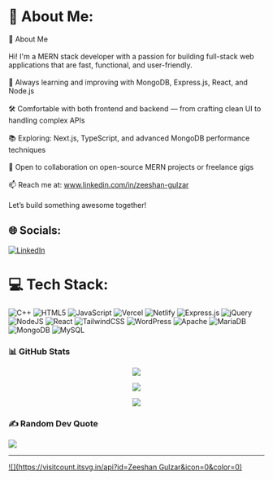 # 💫 About Me:
👋 About Me<br><br>Hi! I'm a MERN stack developer with a passion for building full-stack web applications that are fast, functional, and user-friendly.<br><br>🧠 Always learning and improving with MongoDB, Express.js, React, and Node.js<br><br>🛠️ Comfortable with both frontend and backend — from crafting clean UI to handling complex APIs<br><br>📚 Exploring: Next.js, TypeScript, and advanced MongoDB performance techniques<br><br>🤝 Open to collaboration on open-source MERN projects or freelance gigs<br><br>📫 Reach me at: www.linkedin.com/in/zeeshan-gulzar<br><br>Let’s build something awesome together!


## 🌐 Socials:
[![LinkedIn](https://img.shields.io/badge/LinkedIn-%230077B5.svg?logo=linkedin&logoColor=white)](https://linkedin.com/in/www.linkedin.com/in/zeeshan-gulzar) 

# 💻 Tech Stack:
![C++](https://img.shields.io/badge/c++-%2300599C.svg?style=plastic&logo=c%2B%2B&logoColor=white) ![HTML5](https://img.shields.io/badge/html5-%23E34F26.svg?style=plastic&logo=html5&logoColor=white) ![JavaScript](https://img.shields.io/badge/javascript-%23323330.svg?style=plastic&logo=javascript&logoColor=%23F7DF1E) ![Vercel](https://img.shields.io/badge/vercel-%23000000.svg?style=plastic&logo=vercel&logoColor=white) ![Netlify](https://img.shields.io/badge/netlify-%23000000.svg?style=plastic&logo=netlify&logoColor=#00C7B7) ![Express.js](https://img.shields.io/badge/express.js-%23404d59.svg?style=plastic&logo=express&logoColor=%2361DAFB) ![jQuery](https://img.shields.io/badge/jquery-%230769AD.svg?style=plastic&logo=jquery&logoColor=white) ![NodeJS](https://img.shields.io/badge/node.js-6DA55F?style=plastic&logo=node.js&logoColor=white) ![React](https://img.shields.io/badge/react-%2320232a.svg?style=plastic&logo=react&logoColor=%2361DAFB) ![TailwindCSS](https://img.shields.io/badge/tailwindcss-%2338B2AC.svg?style=plastic&logo=tailwind-css&logoColor=white) ![WordPress](https://img.shields.io/badge/WordPress-%23117AC9.svg?style=plastic&logo=WordPress&logoColor=white) ![Apache](https://img.shields.io/badge/apache-%23D42029.svg?style=plastic&logo=apache&logoColor=white) ![MariaDB](https://img.shields.io/badge/MariaDB-003545?style=plastic&logo=mariadb&logoColor=white) ![MongoDB](https://img.shields.io/badge/MongoDB-%234ea94b.svg?style=plastic&logo=mongodb&logoColor=white) ![MySQL](https://img.shields.io/badge/mysql-4479A1.svg?style=plastic&logo=mysql&logoColor=white)
### 📊 GitHub Stats

<div align="center">

  ![](https://github-readme-stats.vercel.app/api?username=Zeeshan-Gulzar&theme=dark&hide_border=false&include_all_commits=true&count_private=true)

  ![](https://nirzak-streak-stats.vercel.app/?user=Zeeshan-Gulzar&theme=dark&hide_border=false)

  ![](https://github-readme-stats.vercel.app/api/top-langs/?username=Zeeshan-Gulzar&theme=dark&hide_border=false&include_all_commits=true&count_private=true&layout=compact)

</div>


### ✍️ Random Dev Quote
![](https://quotes-github-readme.vercel.app/api?type=horizontal&theme=radical)

---
[![](https://visitcount.itsvg.in/api?id=Zeeshan Gulzar&icon=0&color=0)](https://visitcount.itsvg.in)

<!-- Proudly created with GPRM ( https://gprm.itsvg.in ) -->
